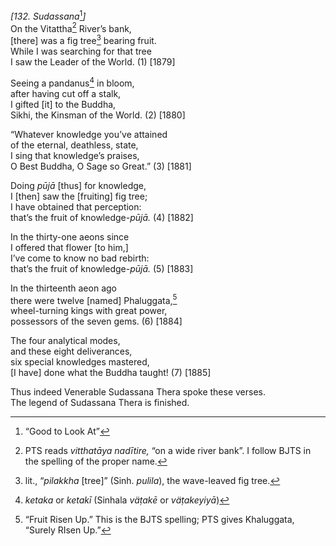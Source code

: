 *\[132. Sudassana*[^1]*\]*  
On the Vitattha[^2] River’s bank,  
\[there\] was a fig tree[^3] bearing fruit.  
While I was searching for that tree  
I saw the Leader of the World. (1) \[1879\]

Seeing a pandanus[^4] in bloom,  
after having cut off a stalk,  
I gifted \[it\] to the Buddha,  
Sikhi, the Kinsman of the World. (2) \[1880\]

“Whatever knowledge you’ve attained  
of the eternal, deathless, state,  
I sing that knowledge’s praises,  
O Best Buddha, O Sage so Great.” (3) \[1881\]

Doing *pūjā* \[thus\] for knowledge,  
I \[then\] saw the \[fruiting\] fig tree;  
I have obtained that perception:  
that’s the fruit of knowledge-*pūjā.* (4) \[1882\]

In the thirty-one aeons since  
I offered that flower \[to him,\]  
I’ve come to know no bad rebirth:  
that’s the fruit of knowledge-*pūjā.* (5) \[1883\]

In the thirteenth aeon ago  
there were twelve \[named\] Phaluggata,[^5]  
wheel-turning kings with great power,  
possessors of the seven gems. (6) \[1884\]

The four analytical modes,  
and these eight deliverances,  
six special knowledges mastered,  
\[I have\] done what the Buddha taught! (7) \[1885\]

Thus indeed Venerable Sudassana Thera spoke these verses.  
The legend of Sudassana Thera is finished.

[^1]: “Good to Look At”

[^2]: PTS reads *vitthatāya nadītire,* “on a wide river bank”. I follow BJTS in the spelling of the proper name.

[^3]: lit., “*pilakkha* \[tree\]” (Sinh. *pulila*), the wave-leaved fig tree.

[^4]: *ketaka* or *ketakī* (Sinhala *väṭakē* or *väṭakeyiyā*)

[^5]: “Fruit Risen Up.” This is the BJTS spelling; PTS gives Khaluggata, “Surely RIsen Up.”
